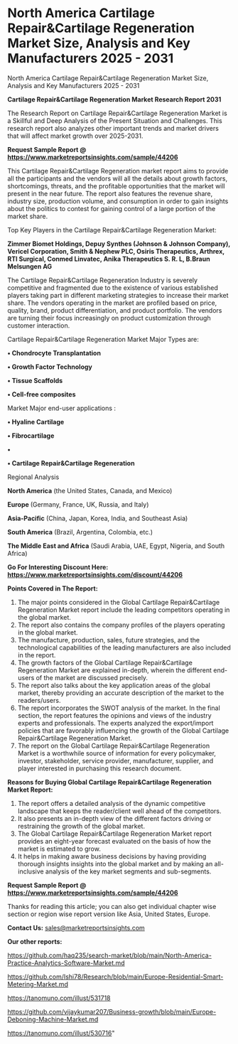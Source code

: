 # North America Cartilage Repair&Cartilage Regeneration Market Size, Analysis and Key Manufacturers 2025 - 2031
North America Cartilage Repair&Cartilage Regeneration Market Size, Analysis and Key Manufacturers 2025 - 2031

<strong>Cartilage Repair&Cartilage Regeneration Market Research Report 2031</strong>

The Research Report on Cartilage Repair&Cartilage Regeneration Market is a Skillful and Deep Analysis of the Present Situation and Challenges. This research report also analyzes other important trends and market drivers that will affect market growth over 2025-2031.

<strong>Request Sample Report @ <a href=https://www.marketreportsinsights.com/sample/44206>https://www.marketreportsinsights.com/sample/44206</a></strong>

This Cartilage Repair&Cartilage Regeneration market report aims to provide all the participants and the vendors will all the details about growth factors, shortcomings, threats, and the profitable opportunities that the market will present in the near future. The report also features the revenue share, industry size, production volume, and consumption in order to gain insights about the politics to contest for gaining control of a large portion of the market share.

Top Key Players in the Cartilage Repair&Cartilage Regeneration Market:

<strong>Zimmer Biomet Holdings, Depuy Synthes (Johnson & Johnson Company), Vericel Corporation, Smith & Nephew PLC, Osiris Therapeutics, Arthrex, RTI Surgical, Conmed Linvatec, Anika Therapeutics S. R. L, B.Braun Melsungen AG</strong>

The Cartilage Repair&Cartilage Regeneration Industry is severely competitive and fragmented due to the existence of various established players taking part in different marketing strategies to increase their market share. The vendors operating in the market are profiled based on price, quality, brand, product differentiation, and product portfolio. The vendors are turning their focus increasingly on product customization through customer interaction.

Cartilage Repair&Cartilage Regeneration Market Major Types are:

<strong>•  Chondrocyte Transplantation

•  Growth Factor Technology

•  Tissue Scaffolds

•  Cell-free composites</strong>

Market Major end-user applications :

<strong>•  Hyaline Cartilage

•  Fibrocartilage

•  

•  Cartilage Repair&Cartilage Regeneration</strong>

Regional Analysis

</u><strong><b>North America</b></strong> (the United States, Canada, and Mexico)

<strong><b>Europe </b></strong>(Germany, France, UK, Russia, and Italy)

<strong><b>Asia-Pacific</b></strong> (China, Japan, Korea, India, and Southeast Asia)

<strong><b>South America</b></strong> (Brazil, Argentina, Colombia, etc.)

<strong><b>The Middle East and Africa</b></strong> (Saudi Arabia, UAE, Egypt, Nigeria, and South Africa)

<strong>Go For Interesting Discount Here: <a href=https://www.marketreportsinsights.com/discount/44206>https://www.marketreportsinsights.com/discount/44206</a></strong>

<strong>Points Covered in The Report:</strong>
<ol>
  <li>The major points considered in the Global Cartilage Repair&Cartilage Regeneration Market report include the leading competitors operating in the global market.</li>
  <li>The report also contains the company profiles of the players operating in the global market.</li>
  <li>The manufacture, production, sales, future strategies, and the technological capabilities of the leading manufacturers are also included in the report.</li>
  <li>The growth factors of the Global Cartilage Repair&Cartilage Regeneration Market are explained in-depth, wherein the different end-users of the market are discussed precisely.</li>
  <li>The report also talks about the key application areas of the global market, thereby providing an accurate description of the market to the readers/users.</li>
  <li>The report incorporates the SWOT analysis of the market. In the final section, the report features the opinions and views of the industry experts and professionals. The experts analyzed the export/import policies that are favorably influencing the growth of the Global Cartilage Repair&Cartilage Regeneration Market.</li>
  <li>The report on the Global Cartilage Repair&Cartilage Regeneration Market is a worthwhile source of information for every policymaker, investor, stakeholder, service provider, manufacturer, supplier, and player interested in purchasing this research document.</li>
</ol>
<strong>Reasons for Buying Global Cartilage Repair&Cartilage Regeneration Market Report:</strong>

<ol>
  <li>The report offers a detailed analysis of the dynamic competitive landscape that keeps the reader/client well ahead of the competitors.</li>
  <li>It also presents an in-depth view of the different factors driving or restraining the growth of the global market.</li>
  <li>The Global Cartilage Repair&Cartilage Regeneration Market report provides an eight-year forecast evaluated on the basis of how the market is estimated to grow.</li>
  <li>It helps in making aware business decisions by having providing thorough insights insights into the global market and by making an all-inclusive analysis of the key market segments and sub-segments.</li>
</ol>
<strong>Request Sample Report @ <a href=https://www.marketreportsinsights.com/sample/44206>https://www.marketreportsinsights.com/sample/44206</a></strong>


Thanks for reading this article; you can also get individual chapter wise section or region wise report version like Asia, United States, Europe.

<strong>Contact Us:</strong>
sales@marketreportsinsights.com

<strong>Our other reports:</strong>

<a href=https://github.com/haq235/search-market/blob/main/North-America-Practice-Analytics-Software-Market.md>https://github.com/haq235/search-market/blob/main/North-America-Practice-Analytics-Software-Market.md</a>

<a href=https://github.com/Ishi78/Research/blob/main/Europe-Residential-Smart-Metering-Market.md>https://github.com/Ishi78/Research/blob/main/Europe-Residential-Smart-Metering-Market.md</a>

<a href=https://tanomuno.com/illust/531718>https://tanomuno.com/illust/531718</a>

<a href=https://github.com/vijaykumar207/Business-growth/blob/main/Europe-Deboning-Machine-Market.md>https://github.com/vijaykumar207/Business-growth/blob/main/Europe-Deboning-Machine-Market.md</a>

<a href=https://tanomuno.com/illust/530716>https://tanomuno.com/illust/530716</a>"
